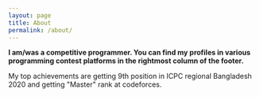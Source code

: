 ```yaml
---
layout: page
title: About
permalink: /about/
---
```


**I am/was a competitive programmer. You can find my profiles in various programming contest platforms in the rightmost column of the footer.**

My top achievements are getting 9th position in ICPC regional Bangladesh 2020 and getting "Master" rank at codeforces.
